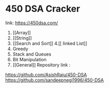 # 450 DSA Cracker
link: https://450dsa.com/

1. [[Array]]
2. [[String]]   
3. [[Search and Sort]]
4.[[ linked List]]
5. Greedy
6. Stack and Queues
7. Bit Manipulation
8. [[General]]
Repository link :

https://github.com/AsishRaju/450-DSA
https://github.com/sandeepnegi1996/450-DSA


